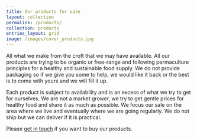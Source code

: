 ```yaml
---
title: Our products for sale
layout: collection
permalink: /products/
collection: products
entries_layout: grid
image: /images/cover_products.jpg
---
```

All what we make from the croft that we may have available. All our products are trying to be organic or free-range and following permaculture principles for a healthy and sustainable food supply. We do not provide packaging so if we give you some to help, we would like it back or the best is to come with yours and we will fill it up.

Each product is subject to availability and is an excess of what we try to get for ourselves. We are not a market grower, we try to get gentle prices for healthy food and share it as much as possible.
We focus our sale on the area where we live and eventually where we are going regularly. We do not ship but we can deliver if it is practical.

Please [get in touch](mailto:dsl6a04ab@mozmail.com) if you want to buy our products.
